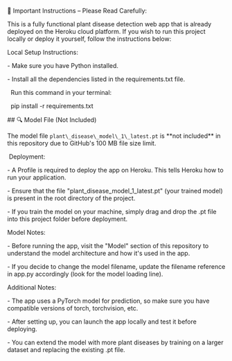 🌿 Important Instructions – Please Read Carefully:



This is a fully functional plant disease detection web app that is already deployed on the Heroku cloud platform. If you wish to run this project locally or deploy it yourself, follow the instructions below:



Local Setup Instructions:

\- Make sure you have Python installed.

\- Install all the dependencies listed in the requirements.txt file.

  Run this command in your terminal:

  pip install -r requirements.txt

\## 🔍 Model File (Not Included)



The model file `plant\_disease\_model\_1\_latest.pt` is \*\*not included\*\* in this repository due to GitHub's 100 MB file size limit.



&nbsp;Deployment:

\- A Profile is required to deploy the app on Heroku. This tells Heroku how to run your application.

\- Ensure that the file "plant\_disease\_model\_1\_latest.pt" (your trained model) is present in the root directory of the project.

\- If you train the model on your machine, simply drag and drop the .pt file into this project folder before deployment.



Model Notes:

\- Before running the app, visit the "Model" section of this repository to understand the model architecture and how it's used in the app.

\- If you decide to change the model filename, update the filename reference in app.py accordingly (look for the model loading line).



Additional Notes:

\- The app uses a PyTorch model for prediction, so make sure you have compatible versions of torch, torchvision, etc.

\- After setting up, you can launch the app locally and test it before deploying.

\- You can extend the model with more plant diseases by training on a larger dataset and replacing the existing .pt file.

